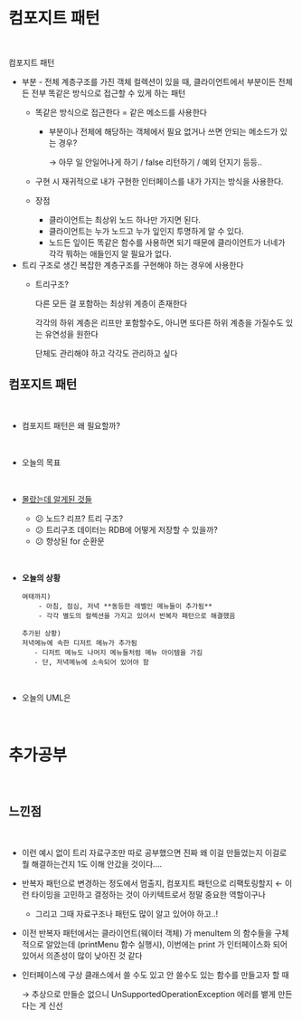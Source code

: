 <br/>


# 컴포지트 패턴

<br/>

컴포지트 패턴 

- 부분 - 전체 계층구조를 가진 객체 컬렉션이 있을 때, 클라이언트에서 부분이든 전체든 전부 똑같은 방식으로 접근할 수 있게 하는 패턴
    - 똑같은 방식으로 접근한다 = 같은 메소드를 사용한다
        - 부분이나 전체에 해당하는 객체에서 필요 없거나 쓰면 안되는 메소드가 있는 경우?
            
            → 아무 일 안일어나게 하기 / false 리턴하기 / 예외 던지기 등등.. 
            
    - 구현 시 재귀적으로 내가 구현한 인터페이스를 내가 가지는 방식을 사용한다.
    - 장점
        - 클라이언트는 최상위 노드 하나만 가지면 된다.
        - 클라이언트는 누가 노드고 누가 잎인지 투명하게 알 수 있다.
        - 노드든 잎이든 똑같은 함수를 사용하면 되기 때문에 클라이언트가 너네가 각각 뭐하는 애들인지 알 필요가 없다.
- 트리 구조로 생긴 복잡한 계층구조를 구현해야 하는 경우에 사용한다
    - 트리구조?
        
        다른 모든 걸 포함하는 최상위 계층이 존재한다
        
        각각의 하위 계층은 리프만 포함할수도, 아니면 또다른 하위 계층을 가질수도 있는 유연성을 원한다
        
        단체도 관리해야 하고 각각도 관리하고 싶다 
        



## 컴포지트 패턴

<br/>

- 컴포지트 패턴은 왜 필요할까?



<br/>

- 오늘의 목표 
    > 
    

<br/>

- [몰랐는데 알게된 것들](#추가공부)  

    - :confused: 노드? 리프? 트리 구조?
    - :confused: 트리구조 데이터는 RDB에 어떻게 저장할 수 있을까?
    - :confused: 향상된 for 순환문



<br/>


- **오늘의 상황**
    ```
    여태까지)
        - 아침, 점심, 저녁 **동등한 레벨인 메뉴들이 추가됨**
        - 각각 별도의 컬렉션을 가지고 있어서 반복자 패턴으로 해결했음
    ``` 

     ```
    추가된 상황) 
    저녁메뉴에 속한 디저트 메뉴가 추가됨
        - 디저트 메뉴도 나머지 메뉴들처럼 메뉴 아이템을 가짐
        - 단, 저녁메뉴에 소속되어 있어야 함
    ``` 


<br/>

- 오늘의 UML은 

<br/>


# 추가공부


<br/>



## 느낀점

<br/>

- 이런 예시 없이 트리 자료구조만 따로 공부했으면 진짜 왜 이걸 만들었는지 이걸로 뭘 해결하는건지 1도 이해 안갔을 것이다....
- 반복자 패턴으로 변경하는 정도에서 멈출지, 컴포지트 패턴으로 리팩토링할지 ← 이런 타이밍을 고민하고 결정하는 것이 아키텍트로서 정말 중요한 역할이구나
    - 그리고 그때 자료구조나 패턴도 많이 알고 있어야 하고..!

- 이전 반복자 패턴에서는 클라이언트(웨이터 객체) 가 menuItem 의 함수들을 구체적으로 알았는데 (printMenu 함수 실행시), 이번에는 print 가 인터페이스화 되어 있어서 의존성이 많이 낮아진 것 같다

- 인터페이스에 구상 클래스에서 쓸 수도 있고 안 쓸수도 있는 함수를 만들고자 할 때 
    
    → 추상으로 만들순 없으니 UnSupportedOperationException 에러를 뱉게 만든다는 게 신선